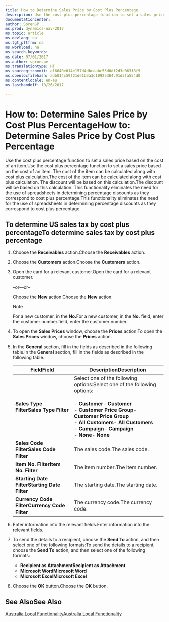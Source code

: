 ```yaml
---
title: How to Determine Sales Price by Cost Plus Percentage
description: Use the cost plus percentage function to set a sales price based on the cost of an item. The cost of the item can be calculated along with cost plus calculation. The discount will be based on this calculation.
documentationcenter: 
author: SorenGP
ms.prod: dynamics-nav-2017
ms.topic: article
ms.devlang: na
ms.tgt_pltfrm: na
ms.workload: na
ms.search.keywords: 
ms.date: 07/01/2017
ms.author: sgroespe
ms.translationtype: HT
ms.sourcegitcommit: a16640e014e157d4dbcaabc53d0df2d3e063f8f9
ms.openlocfilehash: adb014c59f21de1b3a3d10925364c91d5fa554d0
ms.contentlocale: en-au
ms.lasthandoff: 10/26/2017

---
```

# <a name="how-to-determine-sales-price-by-cost-plus-percentage"></a><span data-ttu-id="ad8ff-105">How to: Determine Sales Price by Cost Plus Percentage</span><span class="sxs-lookup"><span data-stu-id="ad8ff-105">How to: Determine Sales Price by Cost Plus Percentage</span></span>
<span data-ttu-id="ad8ff-106">Use the cost plus percentage function to set a sales price based on the cost of an item.</span><span class="sxs-lookup"><span data-stu-id="ad8ff-106">Use the cost plus percentage function to set a sales price based on the cost of an item.</span></span> <span data-ttu-id="ad8ff-107">The cost of the item can be calculated along with cost plus calculation.</span><span class="sxs-lookup"><span data-stu-id="ad8ff-107">The cost of the item can be calculated along with cost plus calculation.</span></span> <span data-ttu-id="ad8ff-108">The discount will be based on this calculation.</span><span class="sxs-lookup"><span data-stu-id="ad8ff-108">The discount will be based on this calculation.</span></span> <span data-ttu-id="ad8ff-109">This functionality eliminates the need for the use of spreadsheets in determining percentage discounts as they correspond to cost plus percentage.</span><span class="sxs-lookup"><span data-stu-id="ad8ff-109">This functionality eliminates the need for the use of spreadsheets in determining percentage discounts as they correspond to cost plus percentage.</span></span>  

## <a name="to-determine-sales-tax-by-cost-plus-percentage"></a><span data-ttu-id="ad8ff-110">To determine US sales tax by cost plus percentage</span><span class="sxs-lookup"><span data-stu-id="ad8ff-110">To determine sales tax by cost plus percentage</span></span>  

1.  <span data-ttu-id="ad8ff-111">Choose the **Receivables** action.</span><span class="sxs-lookup"><span data-stu-id="ad8ff-111">Choose the **Receivables** action.</span></span>  
3.  <span data-ttu-id="ad8ff-112">Choose the **Customers** action.</span><span class="sxs-lookup"><span data-stu-id="ad8ff-112">Choose the **Customers** action.</span></span>  
4.  <span data-ttu-id="ad8ff-113">Open the card for a relevant customer.</span><span class="sxs-lookup"><span data-stu-id="ad8ff-113">Open the card for a relevant customer.</span></span>  

     <span data-ttu-id="ad8ff-114">–or–</span><span class="sxs-lookup"><span data-stu-id="ad8ff-114">–or–</span></span>  

    <span data-ttu-id="ad8ff-115">Choose the **New** action.</span><span class="sxs-lookup"><span data-stu-id="ad8ff-115">Choose the **New** action.</span></span>  

    > [!NOTE]  
    >  <span data-ttu-id="ad8ff-116">For a new customer, in the **No.**</span><span class="sxs-lookup"><span data-stu-id="ad8ff-116">For a new customer, in the **No.**</span></span> <span data-ttu-id="ad8ff-117">field, enter the customer number.</span><span class="sxs-lookup"><span data-stu-id="ad8ff-117">field, enter the customer number.</span></span>  

5.  <span data-ttu-id="ad8ff-118">To open the **Sales Prices** window, choose the **Prices** action.</span><span class="sxs-lookup"><span data-stu-id="ad8ff-118">To open the **Sales Prices** window, choose the **Prices** action.</span></span>  
6.  <span data-ttu-id="ad8ff-119">In the **General** section, fill in the fields as described in the following table.</span><span class="sxs-lookup"><span data-stu-id="ad8ff-119">In the **General** section, fill in the fields as described in the following table.</span></span>  

    |<span data-ttu-id="ad8ff-120">Field</span><span class="sxs-lookup"><span data-stu-id="ad8ff-120">Field</span></span>|<span data-ttu-id="ad8ff-121">Description</span><span class="sxs-lookup"><span data-stu-id="ad8ff-121">Description</span></span>|  
    |-----------|-----------------|  
    |<span data-ttu-id="ad8ff-122">**Sales Type Filter**</span><span class="sxs-lookup"><span data-stu-id="ad8ff-122">**Sales Type Filter**</span></span>|<span data-ttu-id="ad8ff-123">Select one of the following options:</span><span class="sxs-lookup"><span data-stu-id="ad8ff-123">Select one of the following options:</span></span><br /><br /> <span data-ttu-id="ad8ff-124">-   **Customer**</span><span class="sxs-lookup"><span data-stu-id="ad8ff-124">-   **Customer**</span></span><br /><span data-ttu-id="ad8ff-125">-   **Customer Price Group**</span><span class="sxs-lookup"><span data-stu-id="ad8ff-125">-   **Customer Price Group**</span></span><br /><span data-ttu-id="ad8ff-126">-   **All Customers**</span><span class="sxs-lookup"><span data-stu-id="ad8ff-126">-   **All Customers**</span></span><br /><span data-ttu-id="ad8ff-127">-   **Campaign**</span><span class="sxs-lookup"><span data-stu-id="ad8ff-127">-   **Campaign**</span></span><br /><span data-ttu-id="ad8ff-128">-   **None**</span><span class="sxs-lookup"><span data-stu-id="ad8ff-128">-   **None**</span></span>|  
    |<span data-ttu-id="ad8ff-129">**Sales Code Filter**</span><span class="sxs-lookup"><span data-stu-id="ad8ff-129">**Sales Code Filter**</span></span>|<span data-ttu-id="ad8ff-130">The sales code.</span><span class="sxs-lookup"><span data-stu-id="ad8ff-130">The sales code.</span></span>|  
    |<span data-ttu-id="ad8ff-131">**Item No. Filter**</span><span class="sxs-lookup"><span data-stu-id="ad8ff-131">**Item No. Filter**</span></span>|<span data-ttu-id="ad8ff-132">The item number.</span><span class="sxs-lookup"><span data-stu-id="ad8ff-132">The item number.</span></span>|  
    |<span data-ttu-id="ad8ff-133">**Starting Date Filter**</span><span class="sxs-lookup"><span data-stu-id="ad8ff-133">**Starting Date Filter**</span></span>|<span data-ttu-id="ad8ff-134">The starting date.</span><span class="sxs-lookup"><span data-stu-id="ad8ff-134">The starting date.</span></span>|  
    |<span data-ttu-id="ad8ff-135">**Currency Code Filter**</span><span class="sxs-lookup"><span data-stu-id="ad8ff-135">**Currency Code Filter**</span></span>|<span data-ttu-id="ad8ff-136">The currency code.</span><span class="sxs-lookup"><span data-stu-id="ad8ff-136">The currency code.</span></span>|  

7.  <span data-ttu-id="ad8ff-137">Enter information into the relevant fields.</span><span class="sxs-lookup"><span data-stu-id="ad8ff-137">Enter information into the relevant fields.</span></span>  
8.  <span data-ttu-id="ad8ff-138">To send the details to a recipient, choose the **Send To** action, and then select one of the following formats:</span><span class="sxs-lookup"><span data-stu-id="ad8ff-138">To send the details to a recipient, choose the **Send To** action, and then select one of the following formats:</span></span>  

    - <span data-ttu-id="ad8ff-139">**Recipient as Attachment**</span><span class="sxs-lookup"><span data-stu-id="ad8ff-139">**Recipient as Attachment**</span></span>  
    - <span data-ttu-id="ad8ff-140">**Microsoft Word**</span><span class="sxs-lookup"><span data-stu-id="ad8ff-140">**Microsoft Word**</span></span>  
    - <span data-ttu-id="ad8ff-141">**Microsoft Excel**</span><span class="sxs-lookup"><span data-stu-id="ad8ff-141">**Microsoft Excel**</span></span>  

9. <span data-ttu-id="ad8ff-142">Choose the **OK** button.</span><span class="sxs-lookup"><span data-stu-id="ad8ff-142">Choose the **OK** button.</span></span>  

## <a name="see-also"></a><span data-ttu-id="ad8ff-143">See Also</span><span class="sxs-lookup"><span data-stu-id="ad8ff-143">See Also</span></span>  
 [<span data-ttu-id="ad8ff-144">Australia Local Functionality</span><span class="sxs-lookup"><span data-stu-id="ad8ff-144">Australia Local Functionality</span></span>](australia-local-functionality.md)


